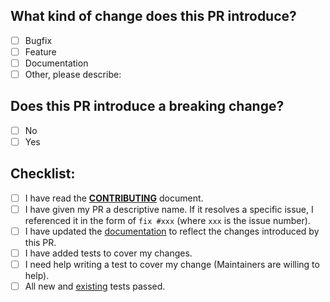 ## What kind of change does this PR introduce?
<!-- Place an `x` in all the boxes that apply -->
- [ ] Bugfix
- [ ] Feature
- [ ] Documentation
- [ ] Other, please describe:

## Does this PR introduce a breaking change?
<!-- Place an `x` in one of the boxes -->
- [ ] No
- [ ] Yes

<!-- If yes, please describe the breaking change below -->

## Checklist:
<!-- Go over all the following points, and place an `x` in all the boxes that apply. -->
<!-- If you're unsure about any of these, don't hesitate to ask. We're here to help! -->
- [ ] I have read the [**CONTRIBUTING**](https://github.com/asciidoctor/asciidoctor-intellij-plugin/blob/master/CONTRIBUTING.adoc) document.
- [ ] I have given my PR a descriptive name. If it resolves a specific issue, I referenced it in the form of `fix #xxx` (where `xxx` is the issue number).
- [ ] I have updated the [documentation](https://github.com/asciidoctor/asciidoctor-intellij-plugin/blob/master/doc/users-guide/modules/ROOT/pages/features/) to reflect the changes introduced by this PR.
- [ ] I have added tests to cover my changes.
- [ ] I need help writing a test to cover my change (Maintainers are willing to help).
- [ ] All new and [existing](https://intellij-asciidoc-plugin.ahus1.de/docs/contributors-guide/coder/building-and-running.html) tests passed.

<!-- Please add any additional remarks below -->

